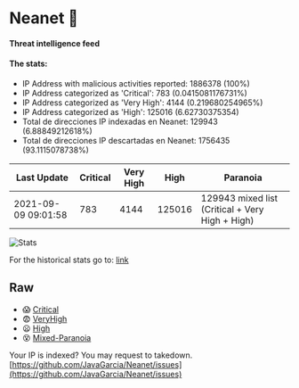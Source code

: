 # Neanet :hocho:
#### Threat intelligence feed
#### The stats:

- IP Address with malicious activities reported: 1886378 (100%)
- IP Address categorized as 'Critical':  783 (0.0415081176731%)
- IP Address categorized as 'Very High':  4144 (0.219680254965%)
- IP Address categorized as 'High':  125016 (6.62730375354)
- Total de direcciones IP indexadas en Neanet:  129943 (6.88849212618%)
- Total de direcciones IP descartadas en Neanet:  1756435 (93.1115078738%)

| Last Update | Critical | Very High | High | Paranoia |
| --- | --- | --- | --- | --- |
| 2021-09-09 09:01:58 | 783 | 4144 | 125016 | 129943 mixed list (Critical + Very High + High)|

![Stats](https://docs.google.com/spreadsheets/d/e/2PACX-1vSnaNMIXVabIpDJjufMlzH7poXnshF3mgd8Is1g9ytUEzVsP5my4Trn8f-xkoLLQ38xpL3HtmUexLo6/pubchart?oid=501124687&format=image)

For the historical stats go to: [link](/stats.csv)
## Raw
- :scream: [Critical](https://raw.githubusercontent.com/JavaGarcia/Neanet/master/blacklists/neanet_critical.txt)
- :fearful: [VeryHigh](https://raw.githubusercontent.com/JavaGarcia/Neanet/master/blacklists/neanet_veryHigh.txtt)
- :frowning: [High](https://raw.githubusercontent.com/JavaGarcia/Neanet/master/blacklists/neanet_high.txt)
- :dizzy_face: [Mixed-Paranoia](https://raw.githubusercontent.com/JavaGarcia/Neanet/master/blacklists/neanet_all.txt)


Your IP is indexed? You may request to takedown. [https://github.com/JavaGarcia/Neanet/issues](https://github.com/JavaGarcia/Neanet/issues)




































































































































































































































































































































































































































































































































































































































































































































































































































































































































































































































































































































































































































































































































































































































































































































































































































































































































































































































































































































































































































































































































































































































































































































































































































































































































































































































































































































































































































































































































































































































































































































































































































































































































































































































































































































































































































































































































































































































































































































































































































































































































































































































































































































































































































































































































































































































































































































































































































































































































































































































































































































































































































































































































































































































































































































































































































































































































































































































































































































































































































































































































































































































































































































































































































































































































































































































































































































































































































































































































































































































































































































































































































































































































































































































































































































































































































































































































































































































































































































































































































































































































































































































































































































































































































































































































































































































































































































































































































